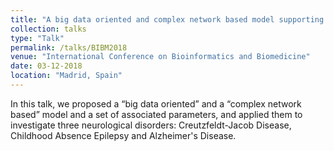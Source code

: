 ```yaml
---
title: "A big data oriented and complex network based model supporting the uniform investigation of heterogeneous personalized medicine data"
collection: talks
type: "Talk"
permalink: /talks/BIBM2018
venue: "International Conference on Bioinformatics and Biomedicine"
date: 03-12-2018
location: "Madrid, Spain"
---
```

In this talk, we proposed a “big data oriented” and a “complex network based” model and a set of associated parameters, and applied them to investigate three neurological disorders: Creutzfeldt-Jacob Disease, Childhood Absence Epilepsy and Alzheimer's Disease.